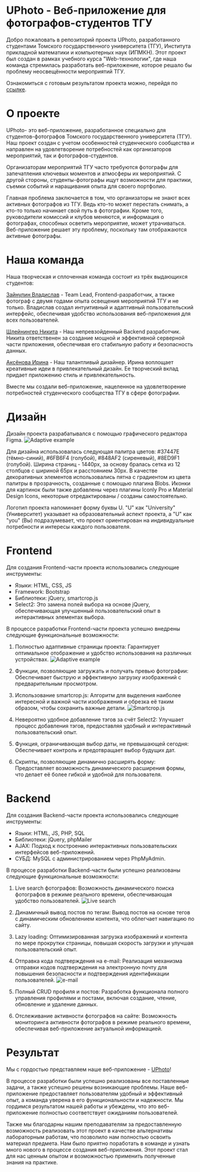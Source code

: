 # UPhoto - Веб-приложение для фотографов-студентов ТГУ

Добро пожаловать в репозиторий проекта UPhoto, разработанного студентами Томского государственного университета (ТГУ), Института прикладной математики и компьютерных наук (ИПМКН). Этот проект был создан в рамках учебного курса "Web-технологии", где наша команда стремилась разработать веб-приложение, которое решало бы проблему неосвещённости мероприятий ТГУ.

Ознакомиться с готовым результатом проекта можно, перейдя по [ссылке](http://j9617073.beget.tech/index.php).

# О проекте
UPhoto- это веб-приложение, разработанное специально для студентов-фотографов Томского государственного университета (ТГУ). Наш проект создан с учетом особенностей студенческого сообщества и направлен на удовлетворение потребностей как организаторов мероприятий, так и фотографов-студентов.

Организаторам мероприятий ТГУ часто требуются фотографы для запечатления ключевых моментов и атмосферы их мероприятий. С другой стороны, студенты-фотографы ищут возможности для практики, съемки событий и наращивания опыта для своего портфолио.

Главная проблема заключается в том, что организаторы не знают всех активных фотографов из ТГУ. Ведь кто-то может перестать снимать, а кто-то только начинает свой путь в фотографии. Кроме того, руководители комиссий и клубов меняются, и информация о фотографах, способных осветить мероприятие, может утрачиваться. Веб-приложение решает эту проблему, поскольку там отображаются активные фотографы.

# Наша команда
Наша творческая и сплоченная команда состоит из трёх выдающихся студентов:

[Зайнулин Владислав](https://github.com/kitten-owner) - Team Lead, Frontend-разработчик, а также фотограф с двумя годами опыта освещения мероприятий ТГУ и не только. Владислав создал интуитивный и адаптивный пользовательский интерфейс, обеспечивая удобство использования веб-приложения для всех пользователей.

[Шлейнингер Никита](https://github.com/Libernik) - Наш непревзойденный Backend разработчик. Никита ответственен за создание мощной и эффективной серверной части приложения, обеспечивая его стабильную работу и безопасность данных.

[Аксёнова Ирина](https://github.com/rinaAks) - Наш талантливый дизайнер. Ирина воплощает креативные идеи в привлекательный дизайн. Ее творческий вклад придает приложению стиль и привлекательность.

Вместе мы создали веб-приложение, нацеленное на удовлетворение потребностей студенческого сообщества ТГУ в сфере фотографии.

# Дизайн
Дизайн проекта разрабатывался с помощью графического редактора Figma. 
![Adaptive example](Pictures/Figma.jpg)

Для дизайна использовалась следующая палитра цветов: #37447E (тёмно-синий), #6FB6F4 (голубой), #848AF2 (сиреневый), #8ED9F1 (голубой). Ширина страниц - 1440px, за основу бралась сетка из 12 столбцов с шириной 65px и расстоянием 30px. В качестве декоративных элементов использовались пятна с градиентом из цвета палитры в прозрачность, созданные с помощью плагина Blobs. 
Иконки для картинок были также добавлены через плагины Iconly Pro и Material Design Icons, некоторые отредактированы / созданы самостоятельно.

Логотип проекта напоминает форму буквы U. "U" как "University" (Университет) указывает на образовательный аспект проекта, а "U" как "you" (Вы) подразумевает, что проект ориентирован на индивидуальные потребности и интересы каждого пользователя.


# Frontend
Для создания Frontend-части проекта использовались следующие инструменты:
- Языки: HTML, CSS, JS
- Framework: Bootstrap
- Библиотеки: jQuery, smartcrop.js
- Select2: Это замена полей выбора на основе jQuery, обеспечивающая улучшенный пользовательский опыт в интерактивных элементах выбора.

В процессе разработки Frontend-части проекта успешно внедрены следующие функциональные возможности:

1) Полностью адаптивные страницы проекта: Гарантирует оптимальное отображение и удобство использования на различных устройствах.
![Adaptive example](Pictures/Adaptive.png)

2) Функции, позволяющие загружать и получать превью фотографии: Обеспечивает быструю и эффективную загрузку изображений с предварительным просмотром.

3) Использование smartcrop.js: Алгоритм для выделения наиболее интересной и важной части изображения и обрезка её таким образом, чтобы сохранить важные детали.
![Smartcrop.js](Pictures/Smartcrop.png)

4) Невероятно удобное добавление тэгов за счёт Select2: Улучшает процесс добавления тэгов, предоставляя удобный и интерактивный пользовательский опыт.

5) Функция, ограничивающая выбор даты, не превышающей сегодня: Обеспечивает контроль и предотвращает выбор будущих дат.

6) Скрипты, позволяющие динамично расширять форму: Предоставляет возможность динамического расширения формы, что делает её более гибкой и удобной для пользователя.

# Backend
Для создания Backend-части проекта использовались следующие инструменты:
- Языки: HTML, JS, PHP, SQL
- Библиотеки: jQuery, phpMailer
- AJAX: Подход к построению интерактивных пользовательских интерфейсов веб-приложений.
- СУБД: MySQL с администрированием через PhpMyAdmin.

В процессе разработки Backend-части были успешно реализованы следующие  функциональные возможности:

1) Live search фотографов: Возможность динамического поиска фотографов в режиме реального времени, обеспечивающая удобство пользователей.
![Live search](Pictures/Search.png)

2) Динамичный вывод постов по тегам: Вывод постов на основе тегов с динамическим обновлением контента, что облегчает навигацию по сайту.

3) Lazy loading: Оптимизированная загрузка изображений и контента по мере прокрутки страницы, повышая скорость загрузки и улучшая пользовательский опыт.

4) Отправка кода подтверждения на e-mail: Реализация механизма отправки кодов подтверждения на электронную почту для повышения безопасности и подтверждения идентификации пользователей.
![e-mail](Pictures/E-mail.png)

5) Полный CRUD профиля и постов: Разработка функционала полного управления профилями и постами, включая создание, чтение, обновление и удаление данных.

6) Отслеживание активности фотографов на сайте: Возможность мониторинга активности фотографов в режиме реального времени, обеспечивая веб-приложение актуальной информацией.


# Результат
Мы с гордостью представляем наше веб-приложение - [UPhoto](http://j9617073.beget.tech/index.php)! 

В процессе разработки были успешно реализованы все поставленные задачи, а также успешно решены возникающие проблемы. Наше веб-приложение предоставляет пользователям удобный и эффективный опыт, а команда уверена в его функциональности и надежности. Мы гордимся результатом нашей работы и убеждены, что это веб-приложение полностью соответствует ожиданиям пользователей.

Также мы благодарны нашим преподавателям за предоставленную возможность реализовать этот проект в качестве альтернативы лабораторным работам, что позволило нам полностью освоить материал предмета. Нам было приятно поработать в команде и узнать много нового в процессе создания веб-приложения. Этот проект стал для нас ценным опытом и возможностью применить полученные знания на практике.
